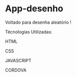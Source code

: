 # App-desenho
 
Voltado para desenha aleatório !

Técnologias Utilizadas:

HTML

CSS

JAVASCRIPT

CORDOVA
